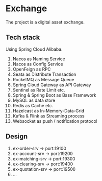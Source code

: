 # Exchange

The project is a digital asset exchange.

## Tech stack

Using Spring Cloud Alibaba.

1. Nacos as Naming Service
2. Nacos as Config Service
3. OpenFeign as RPC
4. Seata as Distribute Transaction
5. RocketMQ as Message Queue
6. Spring Cloud Gateway as API Gateway
7. Sentinel as Rate Limit etc.
8. Spring & Spring Boot as Base Framework
9. MySQL as data store
10. Redis as Cache etc.
11. Hazelcast as In-Memory-Data-Grid
12. Kafka & Flink as Streaming process
13. Websocket as push / notification protocol


## Design

1. ex-order-srv -> port:19100
2. ex-account-srv -> port:19200
3. ex-matching-srv -> port:19300
4. ex-clearing-srv -> port:19400
5. ex-quotation-srv -> port:19500
6. ...
